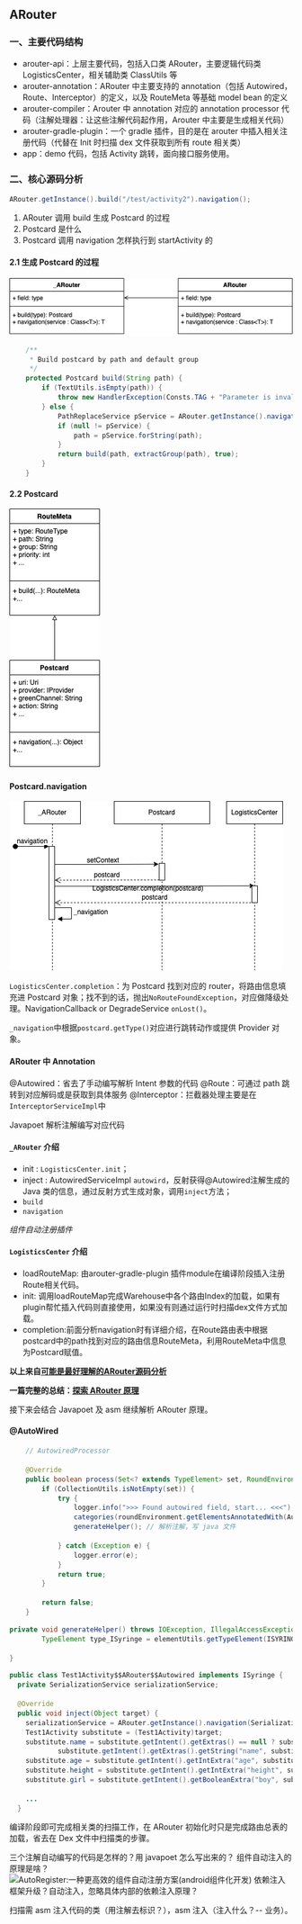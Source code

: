 ## ARouter

### 一、主要代码结构

- arouter-api：上层主要代码，包括入口类 ARouter，主要逻辑代码类 LogisticsCenter，相关辅助类 ClassUtils 等
- arouter-annotation：ARouter 中主要支持的 annotation（包括 Autowired，Route、Interceptor）的定义，以及 RouteMeta 等基础 model bean 的定义
- arouter-compiler：Arouter 中 annotation 对应的 annotation processor 代码（注解处理器：让这些注解代码起作用，Arouter 中主要是生成相关代码）
- arouter-gradle-plugin：一个 gradle 插件，目的是在 arouter 中插入相关注册代码（代替在 Init 时扫描 dex 文件获取到所有 route 相关类）
- app：demo 代码，包括 Activity 跳转，面向接口服务使用。

### 二、核心源码分析

```java
ARouter.getInstance().build("/test/activity2").navigation();
```

1. ARouter 调用 build 生成 Postcard 的过程
2. Postcard 是什么
3. Postcard 调用 navigation 怎样执行到 startActivity 的

#### 2.1 生成 Postcard 的过程

![外观模式](https://raw.githubusercontent.com/huanggenghg/huanggenghg/main/res/ARouter%20%E8%B7%B3%E8%BD%AC%E6%B5%81%E7%A8%8B%E6%97%B6%E5%BA%8F%E5%9B%BE.drawio.png)

```java
    /**
     * Build postcard by path and default group
     */
    protected Postcard build(String path) {
        if (TextUtils.isEmpty(path)) {
            throw new HandlerException(Consts.TAG + "Parameter is invalid!");
        } else {
            PathReplaceService pService = ARouter.getInstance().navigation(PathReplaceService.class);
            if (null != pService) {
                path = pService.forString(path);
            }
            return build(path, extractGroup(path), true);
        }
    }
```

#### 2.2 Postcard

![Postcard](https://raw.githubusercontent.com/huanggenghg/huanggenghg/main/res/ARouter%20Postcard.drawio.png)

#### Postcard.navigation

![Postcard navigation](https://raw.githubusercontent.com/huanggenghg/huanggenghg/main/res/Arouter%20navigation%20%E6%97%B6%E5%BA%8F.drawio.png)

`LogisticsCenter.completion`：为 Postcard 找到对应的 router，将路由信息填充进 Postcard 对象；找不到的话，抛出`NoRouteFoundException`，对应做降级处理。NavigationCallback or DegradeService `onLost()`。

`_navigation`中根据`postcard.getType()`对应进行跳转动作或提供 Provider 对象。

#### ARouter 中 Annotation

@Autowired：省去了手动编写解析 Intent 参数的代码
@Route：可通过 path 跳转到对应解码或是获取到具体服务
@Interceptor：拦截器处理主要是在`InterceptorServiceImpl`中

Javapoet 解析注解编写对应代码

#### `_ARouter` 介绍

- init : `LogisticsCenter.init`；
- inject : AutowiredServiceImpl `autowird`，反射获得@Autowired注解生成的 Java 类的信息，通过反射方式生成对象，调用`inject`方法；
- `build`
- `navigation`

*组件自动注册插件*

#### `LogisticsCenter` 介绍

- loadRouteMap: 由arouter-gradle-plugin 插件module在编译阶段插入注册Route相关代码。
- init: 调用loadRouteMap完成Warehouse中各个路由Index的加载，如果有plugin帮忙插入代码则直接使用，如果没有则通过运行时扫描dex文件方式加载。
- completion:前面分析navigation时有详细介绍，在Route路由表中根据postcard中的path找到对应的路由信息RouteMeta，利用RouteMeta中信息为Postcard赋值。

**以上来自[可能是最好理解的ARouter源码分析](https://www.jianshu.com/p/c5f3b8d4a746)**

**一篇完整的总结：[探索 ARouter 原理](https://juejin.cn/post/6885932290615509000)**

接下来会结合 Javapoet 及 asm 继续解析 ARouter 原理。

#### @AutoWired

```java
	// AutowiredProcessor

	@Override
    public boolean process(Set<? extends TypeElement> set, RoundEnvironment roundEnvironment) {
        if (CollectionUtils.isNotEmpty(set)) {
            try {
                logger.info(">>> Found autowired field, start... <<<");
                categories(roundEnvironment.getElementsAnnotatedWith(Autowired.class)); // 对注解的列表元素数据根据注解最里层元素进行分类
                generateHelper(); // 解析注解，写 java 文件

            } catch (Exception e) {
                logger.error(e);
            }
            return true;
        }

        return false;
    }
```

```java
private void generateHelper() throws IOException, IllegalAccessException {
        TypeElement type_ISyringe = elementUtils.getTypeElement(ISYRINGE); // 获取 ISyringe 接口元素

}
```
```java
public class Test1Activity$$ARouter$$Autowired implements ISyringe {
  private SerializationService serializationService;

  @Override
  public void inject(Object target) {
    serializationService = ARouter.getInstance().navigation(SerializationService.class);
    Test1Activity substitute = (Test1Activity)target;
    substitute.name = substitute.getIntent().getExtras() == null ? substitute.name : 
            substitute.getIntent().getExtras().getString("name", substitute.name);
    substitute.age = substitute.getIntent().getIntExtra("age", substitute.age);
    substitute.height = substitute.getIntent().getIntExtra("height", substitute.height);
    substitute.girl = substitute.getIntent().getBooleanExtra("boy", substitute.girl);
    
    ...
  }
```

编译阶段即可完成相关类的扫描工作，在 ARouter 初始化时只是完成路由总表的加载，省去在 Dex 文件中扫描类的步骤。

三个注解自动编写的代码是怎样的？用 javapoet 怎么写出来的？
组件自动注入的原理是啥？ ![AutoRegister:一种更高效的组件自动注册方案(android组件化开发)](https://juejin.cn/post/6844903520429162509)
依赖注入框架升级？自动注入，忽略具体内部的依赖注入原理？

扫描需 asm 注入代码的类（用注解去标识？），asm 注入（注入什么？-- 业务）。